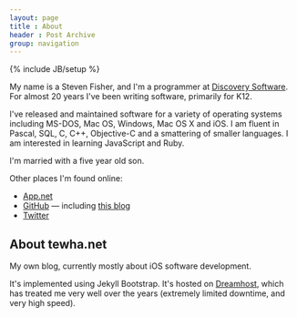 ```yaml
---
layout: page
title : About
header : Post Archive
group: navigation
---
```

{% include JB/setup %}

My name is a Steven Fisher, and I'm a programmer at [Discovery Software][discovery]. For almost 20 years I've been writing software, primarily for K12.

I've released and maintained software for a variety of operating systems including MS-DOS, Mac OS, Windows, Mac OS X and iOS. I am fluent in Pascal, SQL, C, C++, Objective-C and a smattering of smaller languages. I am interested in learning JavaScript and Ruby.

I'm married with a five year old son.

Other places I'm found online:

* [App.net][adn]
* [GitHub][github] — including [this blog][github-blog]
* [Twitter][twitter]

## About tewha.net ##

My own blog, currently mostly about iOS software development.

It's implemented using Jekyll Bootstrap. It's hosted on [Dreamhost][dreamhost], which has treated me very well over the years (extremely limited downtime, and very high speed).

[adn]: https://alpha.app.net/tewha
[github]: https://github.com/tewha
[github-blog]: https://github.com/tewha/tewha.net
[twitter]: https://twitter.com/tewha
[discovery]: http://www.discoverysoftware.com
[dreamhost]: http://www.dreamhost.com/r.cgi?67943
